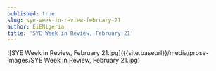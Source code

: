 ```yaml
---
published: true
slug: sye-week-in-review-february-21
author: EiENigeria
title: 'SYE Week in Review, February 21'
---
```

![SYE Week in Review, February 21.jpg]({{site.baseurl}}/media/prose-images/SYE Week in Review, February 21.jpg)
